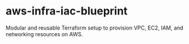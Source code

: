 # aws-infra-iac-blueprint
Modular and reusable Terraform setup to provision VPC, EC2, IAM, and networking resources on AWS.
